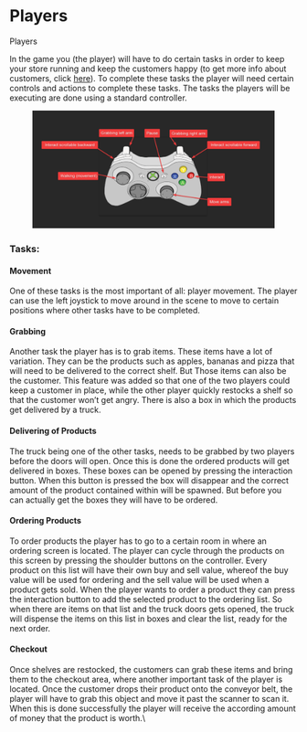 # Players

Players

In the game you (the player) will have to do certain tasks in order to keep your store running and keep the customers happy (to get more info about customers, click [here](customer.md)). To complete these tasks the player will need certain controls and actions to complete these tasks. The tasks the players will be executing are done using a standard controller.&#x20;

<figure><img src="../../.gitbook/assets/image (3).png" alt=""><figcaption></figcaption></figure>

### Tasks:

#### Movement

One of these tasks is the most important of all: player movement. The player can use the left joystick to move around in the scene to move to certain positions where other tasks have to be completed.

#### Grabbing

Another task the player has is to grab items. These items have a lot of variation. They can be the products such as apples, bananas and pizza that will need to be delivered to the correct shelf. But Those items can also be the customer. This feature was added so that one of the two players could keep a customer in place, while the other player quickly restocks a shelf so that the customer won’t get angry. There is also a box in which the products get delivered by a truck.

#### Delivering of Products

The truck being one of the other tasks, needs to be grabbed by two players before the doors will open. Once this is done the ordered products will get delivered in boxes. These boxes can be opened by pressing the interaction button. When this button is pressed the box will disappear and the correct amount of the product contained within will be spawned. But before you can actually get the boxes they will have to be ordered.

#### Ordering Products

To order products the player has to go to a certain room in where an ordering screen is located. The player can cycle through the products on this screen by pressing the shoulder buttons on the controller. Every product on this list will have their own buy and sell value, whereof the buy value will be used for ordering and the sell value will be used when a product gets sold. When the player wants to order a product they can press the interaction button to add the selected product to the ordering list. So when there are items on that list and the truck doors gets opened, the truck will dispense the items on this list in boxes and clear the list, ready for the next order.

#### Checkout

Once shelves are restocked, the customers can grab these items and bring them to the checkout area, where another important task of the player is located. Once the customer drops their product onto the conveyor belt, the player will have to grab this object and move it past the scanner to scan it. When this is done successfully the player will receive the according amount of money that the product is worth.\
